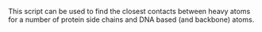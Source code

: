 This script can be used to find the closest contacts between heavy atoms for a number of protein side chains and DNA based (and backbone) atoms.

